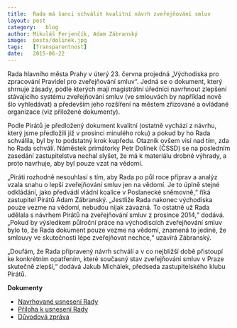 ```yaml
---
title:	Rada má šanci schválit kvalitní návrh zveřejňování smluv
layout:	post
category:	blog
author:	Mikuláš Ferjenčík, Adam Zábranský
image:	posts/dolinek.jpg
tags:	[Transparentnost]
date:	2015-06-22
---
```


Rada hlavního města Prahy v úterý 23. června projedná „Východiska pro zpracování Pravidel pro zveřejňování smluv“. Jedná se o dokument, který shrnuje zásady, podle kterých mají magistrátní úředníci navrhnout zlepšení stávajícího systému zveřejňování smluv (ve smlouvách by například nově šlo vyhledávat) a především jeho rozšíření na městem zřizované a ovládané organizace (viz přiložené dokumenty).

Podle Pirátů je předložený dokument kvalitní (ostatně vychází z návrhu, který jsme předložili již v prosinci minulého roku) a pokud by ho Rada schválila, byl by to podstatný krok kupředu. Otazník ovšem visí nad tím, zda ho Rada schválí. Náměstek primátorky Petr Dolínek (ČSSD) se na posledním zasedání zastupitelstva nechal slyšet, že má k materiálu drobné výhrady, a proto navrhuje, aby byl pouze vzat na vědomí.

„Piráti rozhodně nesouhlasí s tím, aby Rada po půl roce příprav a analýz vzala snahu o lepší zveřejňování smluv jen na vědomí. Je to úplně stejné odkládání, jako předvádí vládní koalice v Poslanecké sněmovně,“ říká zastupitel Pirátů Adam Zábranský. „Jestliže Rada nakonec východiska pouze vezme na vědomí, nebudou nijak závazná. To ostatně už Rada udělala s návrhem Pirátů na zveřejňování smluv z prosince 2014,“ dodává. „Pokud by výsledkem půlroční práce na východiscích zveřejňování smluv bylo to, že Rada dokument pouze vezme na vědomí, znamená to jediné, že smlouvy ve skutečnosti lépe zveřejňovat nechce,“ uzavírá Zábranský.

„Doufám, že Rada připravený návrh schválí a v co nejbližší době přistoupí ke konkrétním opatřením, které současný stav zveřejňování smluv v Praze skutečně zlepší,“ dodává Jakub Michálek, předseda zastupitelského klubu Pirátů.

**Dokumenty**

* [Navrhované usnesení Rady](https://github.com/pirati-cz/KlubPraha/blob/master/spisy/2014/16-navrh-zverejnovani/tisk-na-rade/usneseni.pdf)
* [Příloha k usnesení Rady](https://github.com/pirati-cz/KlubPraha/blob/master/spisy/2014/16-navrh-zverejnovani/tisk-na-rade/usneseni-priloha.pdf)
* [Důvodová zpráva](https://github.com/pirati-cz/KlubPraha/blob/master/spisy/2014/16-navrh-zverejnovani/tisk-na-rade/duvodova-zprava.pdf)

